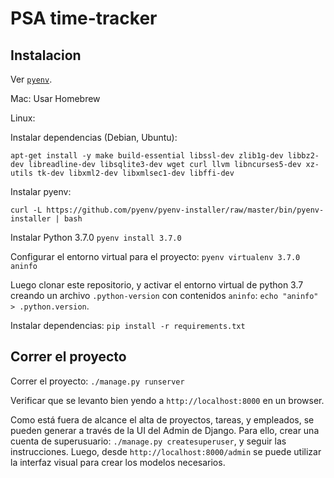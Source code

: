 # PSA time-tracker

## Instalacion

Ver [`pyenv`](https://github.com/pyenv/pyenv).

Mac: Usar Homebrew

Linux:

Instalar dependencias (Debian, Ubuntu):
```
apt-get install -y make build-essential libssl-dev zlib1g-dev libbz2-dev libreadline-dev libsqlite3-dev wget curl llvm libncurses5-dev xz-utils tk-dev libxml2-dev libxmlsec1-dev libffi-dev
```
Instalar pyenv: 

`curl -L https://github.com/pyenv/pyenv-installer/raw/master/bin/pyenv-installer | bash`

Instalar Python 3.7.0
`pyenv install 3.7.0`

Configurar el entorno virtual para el proyecto:
`pyenv virtualenv 3.7.0 aninfo`

Luego clonar este repositorio, y activar el entorno virtual de python 3.7 creando un archivo `.python-version` con contenidos `aninfo`: `echo "aninfo" > .python.version`.

Instalar dependencias: `pip install -r requirements.txt`

## Correr el proyecto

Correr el proyecto: `./manage.py runserver`

Verificar que se levanto bien yendo a `http://localhost:8000` en un browser.

Como está fuera de alcance el alta de proyectos, tareas, y empleados, se pueden generar a través de la UI del Admin de Django. Para ello, crear una cuenta de superusuario: `./manage.py createsuperuser`, y seguir las instrucciones. Luego, desde `http://localhost:8000/admin` se puede utilizar la interfaz visual para crear los modelos necesarios.


